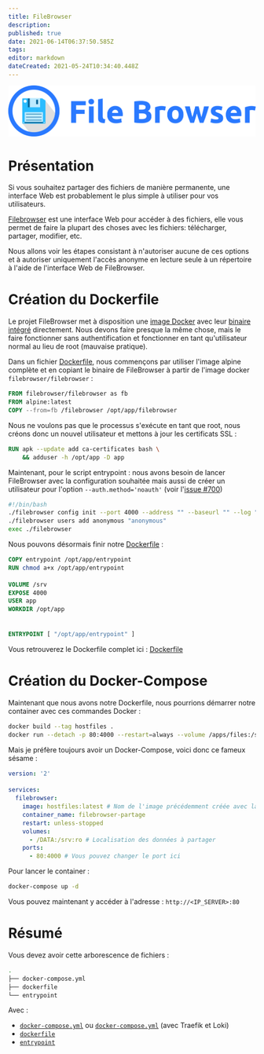 ```yaml
---
title: FileBrowser
description: 
published: true
date: 2021-06-14T06:37:50.585Z
tags: 
editor: markdown
dateCreated: 2021-05-24T10:34:40.448Z
---
```


![](https://raw.githubusercontent.com/filebrowser/logo/master/banner.png)

# Présentation

Si vous souhaitez partager des fichiers de manière permanente, une interface Web est probablement le plus simple à utiliser pour vos utilisateurs. 

[Filebrowser](https://github.com/filebrowser/filebrowser) est une interface Web pour accéder à des fichiers, elle vous permet de faire la plupart des choses avec les fichiers: télécharger, partager, modifier, etc. 

Nous allons voir les étapes consistant à n'autoriser aucune de ces options et à autoriser uniquement l'accès anonyme en lecture seule à un répertoire à l'aide de l'interface Web de FileBrowser.

# Création du Dockerfile

Le projet FileBrowser met à disposition une [image Docker](https://hub.docker.com/r/filebrowser/filebrowser) avec leur [binaire intégré](https://github.com/filebrowser/filebrowser/blob/master/Dockerfile) directement. Nous devons faire presque la même chose, mais le faire fonctionner sans authentification et fonctionner en tant qu'utilisateur normal au lieu de root (mauvaise pratique).

Dans un fichier [Dockerfile](https://hastebin.papamica.com/ukukomelut), nous commençons par utiliser l'image alpine complète et en copiant le binaire de FileBrowser à partir de l'image docker `filebrowser/filebrowser` :

```DockerFile
FROM filebrowser/filebrowser as fb
FROM alpine:latest
COPY --from=fb /filebrowser /opt/app/filebrowser
```

Nous ne voulons pas que le processus s'exécute en tant que root, nous créons donc un nouvel utilisateur et mettons à jour les certificats SSL :

```DockerFile
RUN apk --update add ca-certificates bash \
    && adduser -h /opt/app -D app
```

Maintenant, pour le script entrypoint : nous avons besoin de lancer FileBrowser avec la configuration souhaitée mais aussi de créer un utilisateur pour l'option `--auth.method='noauth'` (voir l'[issue #700](https://github.com/filebrowser/filebrowser/issues/700))

```bash
#!/bin/bash
./filebrowser config init --port 4000 --address "" --baseurl "" --log "stdout" --root="/srv" --auth.method='noauth' --commands "" --lockPassword --perm.admin=false --perm.create=false --perm.delete=false --perm.execute=false --perm.modify=false --perm.rename=false --signup=false
./filebrowser users add anonymous "anonymous"
exec ./filebrowser
```

Nous pouvons désormais finir notre [Dockerfile](https://hastebin.papamica.com/ukukomelut) :

```DockerFile
COPY entrypoint /opt/app/entrypoint
RUN chmod a+x /opt/app/entrypoint

VOLUME /srv
EXPOSE 4000
USER app
WORKDIR /opt/app


ENTRYPOINT [ "/opt/app/entrypoint" ]
```

Vous retrouverez le Dockerfile complet ici : [Dockerfile](https://hastebin.papamica.com/ukukomelut)

# Création du Docker-Compose

Maintenant que nous avons notre Dockerfile, nous pourrions démarrer notre container avec ces commandes Docker :

```bash
docker build --tag hostfiles .
docker run --detach -p 80:4000 --restart=always --volume /apps/files:/srv:ro hostfiles
```

Mais je préfère toujours avoir un Docker-Compose, voici donc ce fameux sésame :

```yaml
version: '2'

services:
  filebrowser:
    image: hostfiles:latest # Nom de l'image précédemment créée avec la commande "docker build"
    container_name: filebrowser-partage
    restart: unless-stopped
    volumes:
      - /DATA:/srv:ro # Localisation des données à partager
    ports:
      - 80:4000 # Vous pouvez changer le port ici
```

Pour lancer le container :

```bash
docker-compose up -d
```

Vous pouvez maintenant y accéder à l'adresse : `http://<IP_SERVER>:80`

# Résumé

Vous devez avoir cette arborescence de fichiers :

```bash
.
├── docker-compose.yml
├── dockerfile
└── entrypoint
```

Avec :

-   [`docker-compose.yml`](https://hastebin.papamica.com/yelocacilo) ou [`docker-compose.yml`](https://hastebin.papamica.com/nobuduzimu) (avec Traefik et Loki)
-   [`dockerfile`](https://hastebin.papamica.com/ukukomelut)
-   [`entrypoint`](https://hastebin.papamica.com/deruxizeqe)